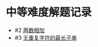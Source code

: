 # 中等难度解题记录

- #2 [两数相加](https://leetcode-cn.com/problems/add-two-numbers/description/)
- #3 [无重复字符的最长子串](https://leetcode-cn.com/problems/longest-substring-without-repeating-characters/description/)